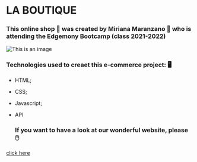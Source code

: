 # LA BOUTIQUE #

### This online shop 🏪 was created by Miriana Maranzano 👩 who is attending the Edgemony Bootcamp (class 2021-2022) ###

![This is an image](https://media.istockphoto.com/photos/woman-doing-online-shopping-picture-id1029343372?s=612x612)


### Technologies used to creaet this e-commerce project: 🖥️ ###  
- HTML;
- CSS;
- Javascript;
- API

  ### If you want to have a look at our wonderful website, please 🖱️ ### 

[click here](mirmara.github.io/la-boutique/)
